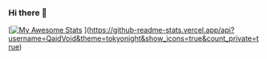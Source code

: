 ### Hi there 👋

[[![My Awesome Stats](https://awesome-github-stats.azurewebsites.net/user-stats/7KIR7)](https://git.io/awesome-stats-card)
](https://github-readme-stats.vercel.app/api?username=QaidVoid&theme=tokyonight&show_icons=true&count_private=true)
<!--
**7KIR7/7KIR7** is a ✨ _special_ ✨ repository because its `README.md` (this file) appears on your GitHub profile.

Here are some ideas to get you started:

- 🔭 I’m currently working on ...
- 🌱 I’m currently learning ...
- 👯 I’m looking to collaborate on ...
- 🤔 I’m looking for help with ...
- 💬 Ask me about ...
- 📫 How to reach me: ...
- 😄 Pronouns: ...
- ⚡ Fun fact: ...
-->
